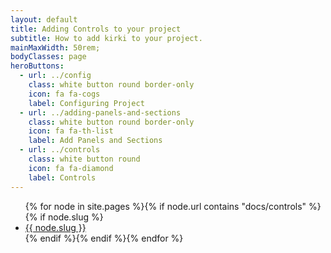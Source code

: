 ```yaml
---
layout: default
title: Adding Controls to your project
subtitle: How to add kirki to your project.
mainMaxWidth: 50rem;
bodyClasses: page
heroButtons:
  - url: ../config
    class: white button round border-only
    icon: fa fa-cogs
    label: Configuring Project
  - url: ../adding-panels-and-sections
    class: white button round border-only
    icon: fa fa-th-list
    label: Add Panels and Sections
  - url: ../controls
    class: white button round
    icon: fa fa-diamond
    label: Controls
---
```

<ul>
{% for node in site.pages %}{% if node.url contains "docs/controls" %}{% if node.slug %}<li><a href="{{ site.baseurl }}{{ node.url }}">{{ node.slug }}</a></li> {% endif %}{% endif %}{% endfor %}
</ul>
